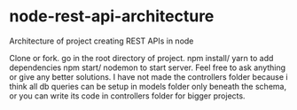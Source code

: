 # node-rest-api-architecture
Architecture of project creating REST APIs in node


Clone or fork.
go in the root directory of project.
npm install/ yarn to add dependencies
npm start/ nodemon to start server.
Feel free to ask anything or give any better solutions.
I have not made the controllers folder because i think all db queries can be setup in models folder only beneath the schema,
or you can write its code in controllers folder for bigger projects.
